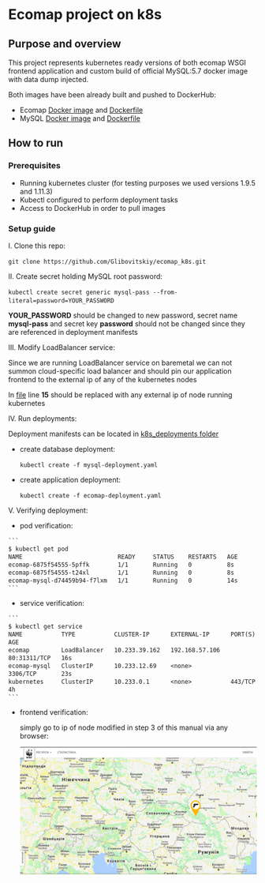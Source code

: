 # Ecomap project on k8s
## Purpose and overview
This project represents kubernetes ready versions of both ecomap WSGI frontend application and custom build of official MySQL:5.7 docker image with data dump injected.

Both images have been already built and pushed to DockerHub:
- Ecomap [Docker image](https://hub.docker.com/r/leo160886/ecomap/) and [Dockerfile](ecomap_dockerized/Dockerfile)   
- MySQL [Docker image](https://hub.docker.com/r/leo160886/mysql-ecomap/) and [Dockerfile](ecomap_mysql_dockerized/Dockerfile)

## How to run
### Prerequisites
- Running kubernetes cluster (for testing purposes we used versions 1.9.5 and 1.11.3)
- Kubectl configured to perform deployment tasks
- Access to DockerHub in order to pull images

### Setup guide
I. Clone this repo:

  `git clone https://github.com/Glibovitskiy/ecomap_k8s.git`

II. Create secret holding MySQL root password:

  `kubectl create secret generic mysql-pass --from-literal=password=YOUR_PASSWORD`

  **YOUR_PASSWORD** should be changed to new password, secret name **mysql-pass** and secret key **password** should not be changed since they are referenced in deployment manifests

III. Modify LoadBalancer service:

  Since we are running LoadBalancer service on baremetal we can not summon cloud-specific load balancer and should pin our application frontend to the external ip of any of the kubernetes nodes

  In [file](k8s_deployments/ecomap-deployment.yaml) line **15** should be replaced with any external ip of node running kubernetes

IV. Run deployments:

   Deployment manifests can be located in [k8s_deployments folder](k8s_deployments)
   - create database deployment:

     `kubectl create -f mysql-deployment.yaml`

   - create application deployment:

     `kubectl create -f ecomap-deployment.yaml`

V. Verifying deployment:

   - pod verification:

    ```
    $ kubectl get pod
    NAME                           READY     STATUS    RESTARTS   AGE
    ecomap-6875f54555-5pffk        1/1       Running   0          8s
    ecomap-6875f54555-t24xl        1/1       Running   0          8s
    ecomap-mysql-d74459b94-f7lxm   1/1       Running   0          14s
    ```     
   - service verification:

    ```
    $ kubectl get service
    NAME           TYPE           CLUSTER-IP      EXTERNAL-IP      PORT(S)        AGE
    ecomap         LoadBalancer   10.233.39.162   192.168.57.106   80:31311/TCP   16s
    ecomap-mysql   ClusterIP      10.233.12.69    <none>           3306/TCP       23s
    kubernetes     ClusterIP      10.233.0.1      <none>           443/TCP        4h
    ```

   - frontend verification:

     simply go to ip of node modified in step 3 of this manual via any browser:

     ![](frontend.png)
